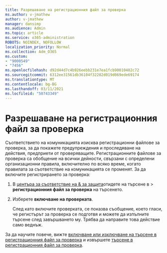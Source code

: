 ```yaml
---
title: Разрешаване на регистрационния файл за проверка
ms.author: v-jmathew
author: v-jmathew
manager: dansimp
ms.audience: Admin
ms.topic: article
ms.service: o365-administration
ROBOTS: NOINDEX, NOFOLLOW
localization_priority: Normal
ms.collection: Adm_O365
ms.custom:
- "9000549"
- "7456"
ms.openlocfilehash: d92d44d7c4b926eebb231e7ea1fcb90010482c72
ms.sourcegitcommit: 6312ee31561db36104f32282d019d069ede69174
ms.translationtype: MT
ms.contentlocale: bg-BG
ms.lasthandoff: 03/11/2021
ms.locfileid: "50743349"
---
```

# <a name="enable-the-audit-log"></a>Разрешаване на регистрационния файл за проверка

Съответствието на комуникацията изисква регистрационни файлове за проверка, за да покажете предупреждения и проследяване на действия, предприети от проверяващите. Регистрационните файлове за проверка са обобщение на всички дейности, свързани с определени организационни правила, включително по всяко време, когато правилата за съответствие на комуникацията се променят. За да включите регистрирането за проверка:

1. В [центъра за съответствие на & за защита](https://go.microsoft.com/fwlink/?linkid=2101341)отидете на търсене в   >  **регистрационния файл за проверка** на търсенето.
2. Изберете **включване на проверката**.

    След като включите проверката, се показва съобщение, което гласи, че регистърът за проверка се подготвя и можете да изпълните търсене след завършването му. Трябва да направите това действие само веднъж.

За да научите повече, вижте [включване или изключване на търсене в регистрационния файл за проверка](https://go.microsoft.com/fwlink/?linkid=2129077) и извършете [търсене в регистрационния файл за проверка](https://go.microsoft.com/fwlink/?linkid=2123729).
